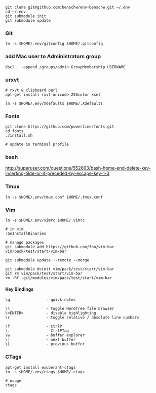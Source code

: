 
	git clone git@github.com:benschw/env-benschw.git ~/.env
	cd ~/.env
	git submodule init
	git submodule update

### Git
	
	ln -s $HOME/.env/gitconfig $HOME/.gitconfig

### add Mac user to Administrators group

	dscl . -append /groups/admin GroupMembership USERNAME

### urxvt

	# rxvt & clipboard perl
	apt-get install rxvt-unicode-256color xsel

	ln -s $HOME/.env/Xdefaults $HOME/.Xdefaults


### Fonts

	git clone https://github.com/powerline/fonts.git
	cd fonts
	./install.sh

	# update in terminal profile

### bash
http://superuser.com/questions/552863/bash-home-end-delete-key-inserting-tilde-or-if-preceded-by-escape-key-1-3


### Tmux

	ln -s $HOME/.env/tmux.conf $HOME/.tmux.conf
	
### Vim

	ln -s $HOME/.env/vimrc $HOME/.vimrc
	
	# in vim
	:GoInstallBinaries

	# manage packages
	git submodule add https://github.com/foo/vim-bar vim/pack/test/start/vim-bar
	
	git submodule update --remote --merge

	git submodule deinit vim/pack/test/start/vim-bar
	git rm vim/pack/test/start/vim-bar
	rm -Rf .git/modules/vim/pack/test/start/vim-bar

#### Key Bindings
	
	\q                - quick notes
	
	\\                - toggle NerdTree file browser
	\<ENTER>          - disable highlighting
	\r                - toggle relative / absolute line numbers

	\f                - CtrlP
	\.                - CtrlPTag
	\w                - buffer explorer
	\]                - next buffer
	\[                - previous buffer
	
### CTags

	apt-get install exuberant-ctags
	ln -s $HOME/.env/ctags $HOME/.ctags

	# usage
	ctags .

